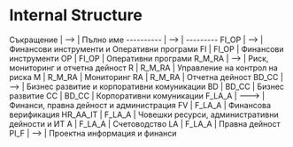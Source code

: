 # Internal Structure

Съкращение | --> | Пълно име
---------- | --> | ---------
FI_OP | --> | Финансови инструменти и Оперативни програми
FI | FI_OP | Финансови инструменти
OP | FI_OP | Оперативни програми
R_M_RA | --> | Риск, мониторинг и отчетна дейност
R | R_M_RA | Управление на контрол на риска
M | R_M_RA | Мониторинг
RA | R_M_RA | Отчетна дейност
BD_CC | --> | Бизнес развитие и корпоративни комуникации
BD | BD_CC | Бизнес развитие
CC | BD_CC | Корпоративни комуникации
F_LA_A | ---> | Финанси, правна дейност и администрация
FV | F_LA_A | Финансова верификация
HR_AA_IT | F_LA_A | Човешки ресурси, административни дейности и ИТ
A | F_LA_A | Счетоводство
LA | F_LA_A | Правна дейност
PI_F | --> | Проектна информация и финанси

